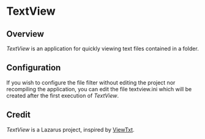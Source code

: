 
# TextView

## Overview

*TextView* is an application for quickly viewing text files contained in a folder.

## Configuration

If you wish to configure the file filter without editing the project nor recompiling the application, you can edit the file textview.ini which will be created after the first execution of *TextView*.

## Credit

*TextView* is a Lazarus project, inspired by [ViewTxt](https://github.com/crmacedonio/ViewTxt).
